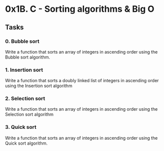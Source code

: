 # 0x1B. C - Sorting algorithms & Big O

## Tasks
### 0. Bubble sort
Write a function that sorts an array of integers in ascending order using the Bubble sort algorithm.

### 1. Insertion sort
Write a function that sorts a doubly linked list of integers in ascending order using the Insertion sort algorithm

### 2. Selection sort
Write a function that sorts an array of integers in ascending order using the Selection sort algorithm

### 3. Quick sort
Write a function that sorts an array of integers in ascending order using the Quick sort algorithm.

